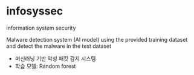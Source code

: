 # infosyssec
information system security

Malware detection system (AI model) using the provided training dataset and detect the malware in the test dataset
- 머신러닝 기반 악성 패킷 감지 시스템
- 학습 모델: Random forest
